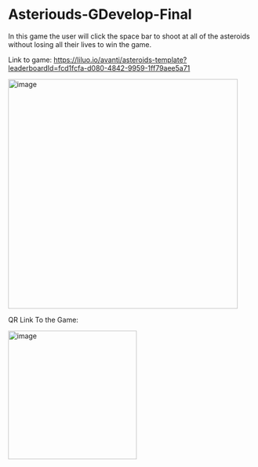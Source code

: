 # Asteriouds-GDevelop-Final
In this game the user will click the space bar to shoot at all of the asteroids without losing all their lives to win the game.


Link to game:
https://liluo.io/avanti/asteroids-template?leaderboardId=fcd1fcfa-d080-4842-9959-1ff79aee5a71


<img width="468" alt="image" src="https://user-images.githubusercontent.com/120110376/214363694-14b2b8d0-338d-416b-affc-5b3df67ea111.png">

QR Link To the Game:

<img width="262" alt="image" src="https://user-images.githubusercontent.com/120110376/214364953-ae0dbd8c-08f1-4fff-9c51-d077343d31ad.png">

